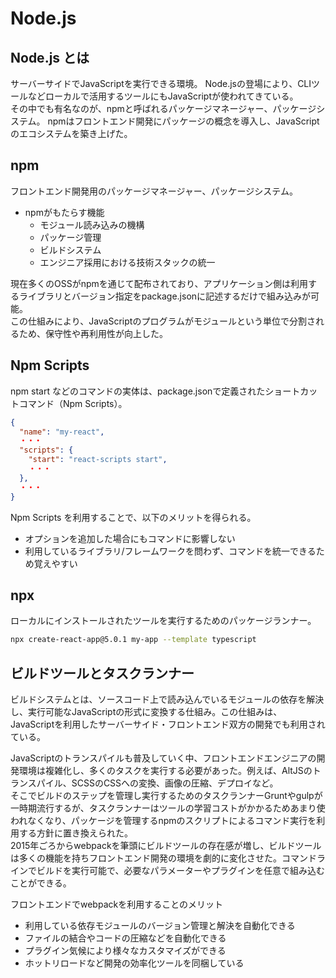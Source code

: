 # Node.js

## Node.js とは

サーバーサイドでJavaScriptを実行できる環境。
Node.jsの登場により、CLIツールなどローカルで活用するツールにもJavaScriptが使われてきている。  
その中でも有名なのが、npmと呼ばれるパッケージマネージャー、パッケージシステム。
npmはフロントエンド開発にパッケージの概念を導入し、JavaScriptのエコシステムを築き上げた。

## npm

フロントエンド開発用のパッケージマネージャー、パッケージシステム。

- npmがもたらす機能
  - モジュール読み込みの機構
  - パッケージ管理
  - ビルドシステム
  - エンジニア採用における技術スタックの統一

現在多くのOSSがnpmを通じて配布されており、アプリケーション側は利用するライブラリとバージョン指定をpackage.jsonに記述するだけで組み込みが可能。  
この仕組みにより、JavaScriptのプログラムがモジュールという単位で分割されるため、保守性や再利用性が向上した。

## Npm Scripts

npm start などのコマンドの実体は、package.jsonで定義されたショートカットコマンド（Npm Scripts）。

```package.json
{
  "name": "my-react",
  ・・・
  "scripts": {
    "start": "react-scripts start",
    ・・・
  },
  ・・・
}
```

Npm Scripts を利用することで、以下のメリットを得られる。

- オプションを追加した場合にもコマンドに影響しない
- 利用しているライブラリ/フレームワークを問わず、コマンドを統一できるため覚えやすい

## npx

ローカルにインストールされたツールを実行するためのパッケージランナー。

```bash
npx create-react-app@5.0.1 my-app --template typescript
```

## ビルドツールとタスクランナー

ビルドシステムとは、ソースコード上で読み込んでいるモジュールの依存を解決し、実行可能なJavaScriptの形式に変換する仕組み。この仕組みは、JavaScriptを利用したサーバーサイド・フロントエンド双方の開発でも利用されている。

JavaScriptのトランスパイルも普及していく中、フロントエンドエンジニアの開発環境は複雑化し、多くのタスクを実行する必要があった。例えば、AltJSのトランスパイル、SCSSのCSSへの変換、画像の圧縮、デプロイなど。  
そこでビルドのステップを管理し実行するためのタスクランナーGruntやgulpが一時期流行するが、タスクランナーはツールの学習コストがかかるためあまり使われなくなり、パッケージを管理するnpmのスクリプトによるコマンド実行を利用する方針に置き換えられた。  
2015年ごろからwebpackを筆頭にビルドツールの存在感が増し、ビルドツールは多くの機能を持ちフロントエンド開発の環境を劇的に変化させた。コマンドラインでビルドを実行可能で、必要なパラメーターやプラグインを任意で組み込むことができる。

フロントエンドでwebpackを利用することのメリット

- 利用している依存モジュールのバージョン管理と解決を自動化できる
- ファイルの結合やコードの圧縮などを自動化できる
- プラグイン気候により様々なカスタマイズができる
- ホットリロードなど開発の効率化ツールを同梱している
